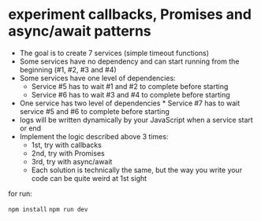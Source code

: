 # experiment callbacks, Promises and async/await patterns

- The goal is to create 7 services (simple timeout functions)
- Some services have no dependency and can start running from the beginning (#1, #2, #3 and #4)
- Some services have one level of dependencies:
  - Service #5 has to wait #1 and #2 to complete before starting
  - Service #6 has to wait #3 and #4 to complete before starting
- One service has two level of dependencies \* Service #7 has to wait service #5 and #6 to complete before starting
- logs will be written dynamically by your JavaScript when a service start or end
- Implement the logic described above 3 times:
  - 1st, try with callbacks
  - 2nd, try with Promises
  - 3rd, try with async/await
  - Each solution is technically the same, but the way you write your code can be quite weird at 1st sight

for run:

`npm install`
`npm run dev`
